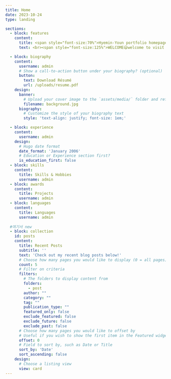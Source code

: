 ```yaml
---
title: Home
date: 2023-10-24
type: landing

sections:
  - block: features
    content:
      title: <span style="font-size:70%">Hyemin-Youn portfolio homepage</span>
      text: <br><span style="font-size:125%">WELCOME😃welcome to visit my website. feel free to browse.</span> 

  - block: biography
    content:
      username: admin
      # Show a call-to-action button under your biography? (optional)
      button:
        text: Download Résumé
        url: /uploads/resume.pdf
    design:
      banner:
        # Upload your cover image to the `assets/media/` folder and reference it here
        filename: background.jpg
      biography:
        # Customize the style of your biography text
        style: 'text-align: justify; font-size: 1em;'

  - block: experience
    content:
      username: admin
    design:
      # Hugo date format
      date_format: 'January 2006'
      # Education or Experience section first?
      is_education_first: false
  - block: skills
    content:
      title: Skills & Hobbies
      username: admin
  - block: awards
    content:
      title: Projects
      username: admin
  - block: languages
    content:
      title: Languages
      username: admin
  
  #여기서 new
  - block: collection
    id: posts
    content:
      title: Recent Posts
      subtitle: ''
      text: 'Check out my recent blog posts below!'
      # Choose how many pages you would like to display (0 = all pages)
      count: 5
      # Filter on criteria
      filters:
        # The folders to display content from
        folders:
          - post
        author: ""
        category: ""
        tag: ""
        publication_type: ""
        featured_only: false
        exclude_featured: false
        exclude_future: false
        exclude_past: false
      # Choose how many pages you would like to offset by
      # Useful if you wish to show the first item in the Featured widget
      offset: 0
      # Field to sort by, such as Date or Title
      sort_by: 'Date'
      sort_ascending: false
    design:
      # Choose a listing view
      view: card
---
```


  

  